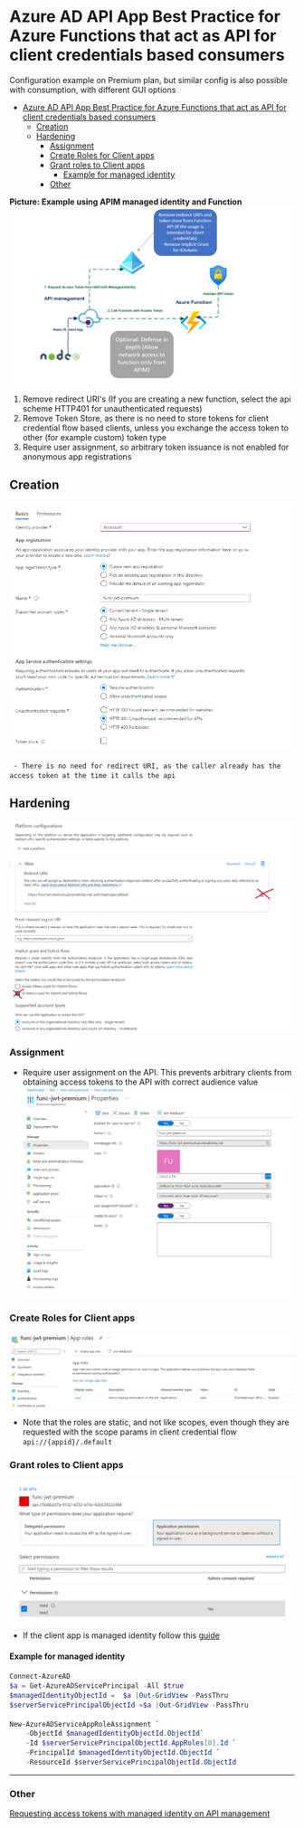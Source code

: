 # Azure AD API App Best Practice for Azure Functions that act as API for client credentials based consumers

Configuration example on Premium plan, but similar config is also possible with consumption, with different GUI options 

- [Azure AD API App Best Practice for Azure Functions that act as API for client credentials based consumers](#azure-ad-api-app-best-practice-for-azure-functions-that-act-as-api-for-client-credentials-based-consumers)
  - [Creation](#creation)
  - [Hardening](#hardening)
    - [Assignment](#assignment)
    - [Create Roles for Client apps](#create-roles-for-client-apps)
    - [Grant roles to Client apps](#grant-roles-to-client-apps)
      - [Example for managed identity](#example-for-managed-identity)
    - [Other](#other)

**Picture: Example using APIM managed identity and Function**
![img](img/apiHardening.png)

1. Remove redirect URI's (If you are creating a new function, select the api scheme HTTP401 for unauthenticated requests)
2. Remove Token Store, as there is no need to store tokens for client credential flow based clients, unless you exchange the access token to other (for example custom) token type
3. Require user assignment, so arbitrary token issuance is not enabled for anonymous app registrations 


## Creation
![img](img/appreg.png)

`` - There is no need for redirect URI, as the caller already has the access token at the time it calls the api``  

## Hardening 
![img](img/hardening.png)

### Assignment 
 - Require user assignment on the API. This prevents arbitrary clients from obtaining access tokens to the API with correct audience value
![img](img/assignment.png)

### Create Roles for Client apps 
![img](img/createRole.png)
- Note that the roles are static, and not like scopes, even though they are requested with the scope params in client credential flow `` api://{appid}/.default``


### Grant roles to Client apps
![img](img/grantRole.png)
- If the client app is managed identity follow this [guide](https://docs.microsoft.com/en-us/azure/active-directory/managed-identities-azure-resources/how-to-assign-app-role-managed-identity-powershell)

#### Example for managed identity
```powershell
Connect-AzureAD
$a = Get-AzureADServicePrincipal -All $true
$managedIdentityObjectId =  $a |Out-GridView -PassThru
$serverServicePrincipalObjectId =$a |Out-GridView -PassThru

New-AzureADServiceAppRoleAssignment `
    -ObjectId $managedIdentityObjectId.ObjectId`
    -Id $serverServicePrincipalObjectId.AppRoles[0].Id `
    -PrincipalId $managedIdentityObjectId.ObjectId `
    -ResourceId $serverServicePrincipalObjectId.ObjectId
``` 

--- 

### Other 
[Requesting access tokens with managed identity on API management ](https://securecloud.blog/2021/02/11/azure-api-management-call-azure-functions-with-managed-identity/)

